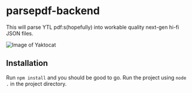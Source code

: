 # parsepdf-backend

This will parse YTL pdf:s(hopefully) into workable quality next-gen hi-fi JSON files. 

![Image of Yaktocat](http://vignette2.wikia.nocookie.net/matrix/images/8/84/Matrix.png/revision/latest?cb=20110307094037)


## Installation

Run `npm install` and you should be good to go. Run the project using `node .` in the project directory.
